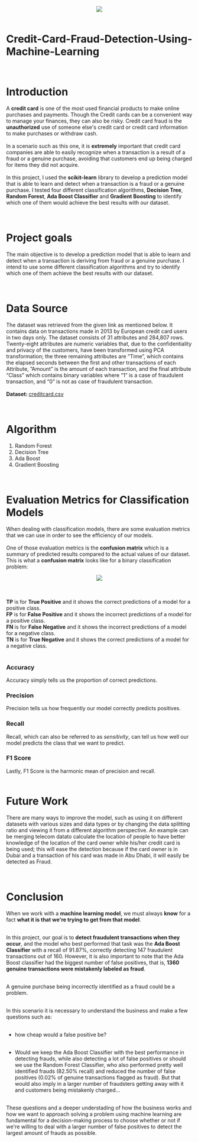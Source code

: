 <center><img src="https://1.bp.blogspot.com/-d8quHeA23kA/XRH_AeTzRZI/AAAAAAAACYc/w4Qulnhld7g3msiQ17uxVaLwhOA_lQZdQCLcBGAs/s1600/credit%2Bcard.jpg"></center><br>

# Credit-Card-Fraud-Detection-Using-Machine-Learning
<br>

 # Introduction

A **credit card** is one of the most used financial products to make online purchases and payments. Though the Credit cards can be a convenient way to manage your finances, they can also be risky. Credit card fraud is the **unauthorized** use of someone else's credit card or credit card information to make purchases or withdraw cash.<br><br>
In a scenario such as this one, it is **extremely** important that credit card companies are able to easily recognize when a transaction is a result of a fraud or a genuine purchase, avoiding that customers end up being charged for items they did not acquire.<br><br>
In this project, I used the **scikit-learn** library to develop a prediction model that is able to learn and detect when a transaction is a fraud or a genuine purchase. I tested four different classification algorithms, **Decision Tree**, **Random Forest**, **Ada Boost Classifier** and **Gradient Boosting** to identify which one of them would achieve the best results with our dataset.

<br>

# Project goals

The main objective is to develop a prediction model that is able to learn and detect when a transaction is deriving from fraud or a genuine purchase. I intend to use some different classification algorithms and try to identify which one of them achieve the best results with our dataset.


<br>

# Data Source

The dataset was retrieved from the given link as mentioned below. It contains data on transactions made in 2013 by European credit card users in two days only. The dataset consists of 31 attributes and 284,807 rows. Twenty-eight attributes are numeric variables that, due to the confidentiality and privacy of the customers, have been transformed using PCA transformation; the three remaining attributes are ”Time”, which contains the elapsed seconds between the first and other transactions
of each Attribute, ”Amount” is the amount of each transaction, and the final attribute “Class” which contains binary variables where “1” is a case of fraudulent transaction, and “0” is not as case of fraudulent transaction.
<br>
<br>
<b>Dataset: </b>
<a href="creditcard.csv">creditcard.csv</a>

<br>

# Algorithm 
1. Random Forest
2. Decision Tree
3. Ada Boost
4. Gradient Boosting


<br>

# Evaluation Metrics for Classification Models<br>

When dealing with classification models, there are some evaluation metrics that we can use in order to see the efficiency of our models.<br><br>
One of those evaluation metrics is the **confusion matrix** which is a summary of predicted results compared to the actual values of our dataset. This is what a **confusion matrix** looks like for a binary classification problem:<br>
<center><img src= "https://miro.medium.com/max/1400/1*hbFaAWGBfFzlPys1TeSJuQ.png"></center><br><br>

**TP** is for **True Positive** and it shows the correct predictions of a model for a positive class.<br> 
**FP** is for **False Positive** and it shows the incorrect predictions of a model for a positive class.<br> 
**FN** is for **False Negative** and it shows the incorrect predictions of a model for a negative class.<br> 
**TN** is for **True Negative** and it shows the correct predictions of a model for a negative class.<br><br> 


### Accuracy <br>
Accuracy simply tells us the proportion of correct predictions.


### Precision <br> 
Precision tells us how frequently our model correctly predicts positives.

### Recall <br> 
Recall, which can also be referred to as *sensitivity*, can tell us how well our model predicts the class that we want to predict.

### F1 Score <br> 
Lastly, F1 Score is the harmonic mean of precision and recall.
<br>
<br>
# Future Work 
There are many ways to improve the model, such as using it on different datasets with various sizes and data types or by changing the data splitting ratio and viewing it from a different algorithm perspective. An example can be merging telecom datato calculate the location of people to have better knowledge of the location of the card owner while his/her credit card is being used; this will ease the detection because if the card owner is in Dubai and a transaction of his card was made in Abu Dhabi, it
will easily be detected as Fraud.

<br>

# Conclusion 
When we work with a **machine learning model**, we must always **know** for a fact **what it is that we're trying to get from that model**.<br><br>

In this project, our goal is to **detect fraudulent transactions when they occur**, and the model who best performed that task was the **Ada Boost Classifier** with a recall of 91.87%, correctly detecting 147 fraudulent transactions out of 160. However, it is also important to note that the Ada Boost classifier had the biggest number of false positives, that is, **1360 genuine transactions were mistakenly labeled as fraud**.<br><br>

A genuine purchase being incorrectly identified as a fraud could be a problem.<br><br>

In this scenario it is necessary to understand the business and make a few questions such as:<br><br>


- how cheap would a false positive be?<br><br>

- Would we keep the Ada Boost Classifier with the best performance in detecting frauds, while also detecting a lot of false positives or should we use the Random Forest Classifier, who also performed pretty well identified frauds (82.50% recall) and reduced the number of false positives (0.02% of genuine transactions flagged as fraud). But that would also imply in a larger number of fraudsters getting away with it and customers being mistakenly charged...<br><br>

These questions and a deeper understading of how the business works and how we want to approach solving a problem using machine learning are fundamental for a decision-making process to choose whether or not if we're willing to deal with a larger number of false positives to detect the largest amount of frauds as possible.
